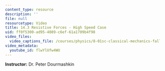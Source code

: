 ```yaml
---
content_type: resource
description: ''
file: null
resourcetype: Video
title: 14.3 Resistive Forces - High Speed Case
uid: ff0f5300-ad95-4089-c6ef-61a1709b4f98
video_files:
  video_captions_file: /courses/physics/8-01sc-classical-mechanics-fall-2016/week-4-drag-forces-constraints-and-continuous-systems/14.3-resistive-forces-high-speed-case/14.3-resistive-forces-high-speed-case/flwYlUfw4WU.vtt
video_metadata:
  youtube_id: flwYlUfw4WU
---
```


**Instructor:** Dr. Peter Dourmashkin